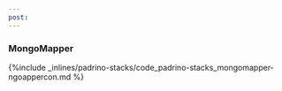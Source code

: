 ```yaml
---
post: 
---
```


### MongoMapper



{%include _inlines/padrino-stacks/code_padrino-stacks_mongomapper-ngoappercon.md %}



